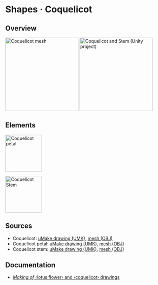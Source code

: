 # Shapes · Coquelicot

## Overview

<a href="Coquelicot.obj"><img src="Coquelicot.png" title="Coquelicot mesh" height="230" /></a>
<a href="../../unity/coquelicot/"><img src="Coquelicot-and-Stem-in-Unity-01.png" title="Coquelicot and Stem (Unity project)" height="230" /></a>

## Elements

<a href="Coquelicot%20Petal%20Take%203.obj"><img src="Coquelicot%20Petal%20Take%203.png" title="Coquelicot petal" height="115" /></a>

<a href="Stem%20Take%203.obj"><img src="Stem%20Take%203.png" title="Coquelicot Stem" height="115" /></a>

## Sources

* Coquelicot: [uMake drawing (UMK)](Coquelicot.umk), [mesh (OBJ)](Coquelicot.obj)
* Coquelicot petal: [uMake drawing (UMK)](Coquelicot%20Petal%20Take%203.umk), [mesh (OBJ)](Coquelicot%20Petal%20Take%203.obj)
* Coquelicot stem: [uMake drawing (UMK)](Stem%20Take%203.umk), [mesh (OBJ)](Stem%20Take%203.obj)

## Documentation

* [_Making of_ ‹lotus flower› and ‹coquelicot› drawings](../../docs/making-of/README.md)